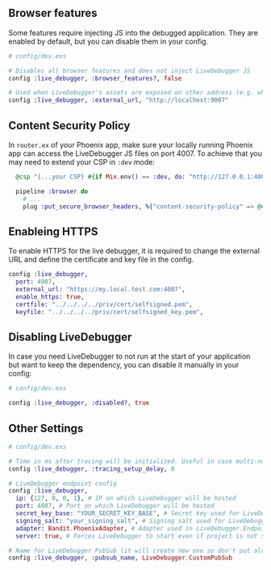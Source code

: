 ## Browser features

Some features require injecting JS into the debugged application. They are enabled by default, but you can disable them in your config.

```elixir
# config/dev.exs

# Disables all browser features and does not inject LiveDebugger JS
config :live_debugger, :browser_features?, false

# Used when LiveDebugger's assets are exposed on other address (e.g. when run inside Docker)
config :live_debugger, :external_url, "http://localhost:9007"
```

## Content Security Policy

In `router.ex` of your Phoenix app, make sure your locally running Phoenix app can access the LiveDebugger JS files on port 4007. To achieve that you may need to extend your CSP in `:dev` mode:

```elixir
  @csp "{...your CSP} #{if Mix.env() == :dev, do: "http://127.0.0.1:4007"}"

  pipeline :browser do
    # ...
    plug :put_secure_browser_headers, %{"content-security-policy" => @csp}
```

## Enableing HTTPS

To enable HTTPS for the live debugger, it is required to change the external URL and define the certificate and key file in the config.

```elixir
config :live_debugger,
  port: 4007,
  external_url: "https://my.local.test.com:4007",
  enable_https: true,
  certfile: "../../../../priv/cert/selfsigned.pem",
  keyfile: "../../../../priv/cert/selfsigned_key.pem",
```

## Disabling LiveDebugger

In case you need LiveDebugger to not run at the start of your application but want to keep the dependency, you can disable it manually in your config:

```elixir
# config/dev.exs

config :live_debugger, :disabled?, true
```

## Other Settings

```elixir
# config/dev.exs

# Time in ms after tracing will be initialized. Useful in case multi-nodes envs
config :live_debugger, :tracing_setup_delay, 0

# LiveDebugger endpoint config
config :live_debugger,
  ip: {127, 0, 0, 1}, # IP on which LiveDebugger will be hosted
  port: 4007, # Port on which LiveDebugger will be hosted
  secret_key_base: "YOUR_SECRET_KEY_BASE", # Secret key used for LiveDebugger.Endpoint
  signing_salt: "your_signing_salt", # Signing salt used for LiveDebugger.Endpoint
  adapter: Bandit.PhoenixAdapter, # Adapter used in LiveDebugger.Endpoint
  server: true, # Forces LiveDebugger to start even if project is not started with the `mix phx.server`

# Name for LiveDebugger PubSub (it will create new one so don't put already used name)
config :live_debugger, :pubsub_name, LiveDebugger.CustomPubSub
```
